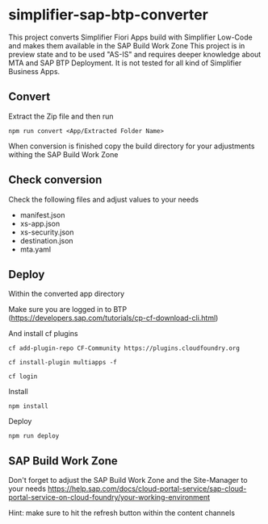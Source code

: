 # simplifier-sap-btp-converter

This project converts Simplifier Fiori Apps build with Simplifier Low-Code and makes them available in the SAP Build Work Zone
This project is in preview state and to be used "AS-IS" and requires deeper knowledge about MTA and SAP BTP Deployment.
It is not tested for all kind of Simplifier Business Apps.


## Convert

Extract the Zip file and then run

```
npm run convert <App/Extracted Folder Name>
```


When conversion is finished copy the build directory for your adjustments withing the SAP Build Work Zone 

## Check conversion

Check the following files and adjust values to your needs
- manifest.json
- xs-app.json
- xs-security.json
- destination.json
- mta.yaml

## Deploy
Within the converted app directory

Make sure you are logged in to BTP (https://developers.sap.com/tutorials/cp-cf-download-cli.html)

And install cf plugins

```
cf add-plugin-repo CF-Community https://plugins.cloudfoundry.org
```

```
cf install-plugin multiapps -f
```

```
cf login
```

Install

```
npm install
```

Deploy

```
npm run deploy
```

## SAP Build Work Zone
Don't forget to adjust the SAP Build Work Zone and the Site-Manager to your needs
https://help.sap.com/docs/cloud-portal-service/sap-cloud-portal-service-on-cloud-foundry/your-working-environment

Hint: make sure to hit the refresh button within the content channels
